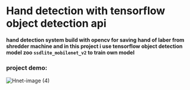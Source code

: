 # Hand detection with tensorflow object detection api
**hand detection system build with opencv for saving hand of laber from shredder machine and in this project i use tensorflow object detection model zoo `ssdlite_mobilenet_v2` to train own model**
### project demo:
![Hnet-image (4)](https://user-images.githubusercontent.com/47352327/100866953-48e51c00-344e-11eb-8bbc-4e97f1b09059.gif)
